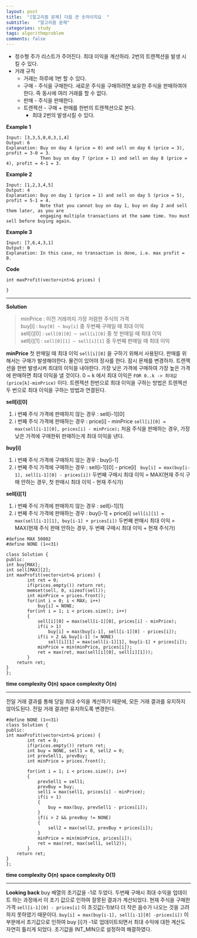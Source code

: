 ```yaml
---
layout: post
title:  "[알고리즘 문제] 다음 큰 숫자이지요  "
subtitle:   "알고리즘 문제"
categories: study
tags: algorithmproblem
comments: false
---
```


* 정수형 주가 리스트가 주어진다. 최대 이익을 계산하라.  2번의 트렌젝션을 발생 시킬 수 있다.  
* 거래 규칙
	* 거래는 하루에 1번 할 수 있다.
	* 구매 - 주식을 구매한다.  새로운 주식을 구매하려면 보유한 주식을 판매하여야한다.
	즉 동시에 여러 거래를 할 수 없다.
	* 판매 - 주식을 판매한다.  
	* 트렌젝션 - 구매 + 판매를  한번의 트렌젝션으로 본다.
		* 최대 2번의 발생시킬 수 있다.

**Example 1**
```
Input: [3,3,5,0,0,3,1,4]
Output: 6
Explanation: Buy on day 4 (price = 0) and sell on day 6 (price = 3), profit = 3-0 = 3.
             Then buy on day 7 (price = 1) and sell on day 8 (price = 4), profit = 4-1 = 3.
```

**Example 2**
```
Input: [1,2,3,4,5]
Output: 4
Explanation: Buy on day 1 (price = 1) and sell on day 5 (price = 5), profit = 5-1 = 4.
             Note that you cannot buy on day 1, buy on day 2 and sell them later, as you are
             engaging multiple transactions at the same time. You must sell before buying again.
```

**Example 3**
```
Input: [7,6,4,3,1]
Output: 0
Explanation: In this case, no transaction is done, i.e. max profit = 0.
```

**Code**
```
int maxProfit(vector<int>& prices) {
        
}
```

- - - -

**Solution**

> minPrice : 이전 거래까지 가장 저렴한 주식의 가격  
> buy[i] : `buy[0] ~ buy[i]`  중 두번째 구매일 때 최대 이익  
> sell[i][0] :  `sell[0][0] ~ sell[i][0]`  중 첫 판매일 때  최대 이익  
> sell[i][1] :   `sell[0][1] ~ sell[i][1]` 중  두번째 판매일 때  최대 이익  

**minPrice**
첫 판매일 때 최대 이익 `sell[i][0]` 을 구하기 위해서 사용된다. 판매를 위해서는 구매가 발생해야한다. 물건이 있어야 장사를 한다.  잠시 문제를 변경하자.  트렌젝션을 한번 발생시켜 최대의 이익을 내야한다. 가장 낮은 가격에 구매하여 가장 높은 가격에 판매하면 최대 이익을 낼 것이다.  0 ~ k 에서 최대 이익은 `FOR 0..k -> 최대값(price[k]-minPrice)` 이다.  트렌젝션 한번으로 최대 이익을 구하는 방법은 트렌젝션 두 번으로 최대 이익을 구하는 방법과 연결된다.

**sell[i][0]**
1. i 번째 주식 가격에 판매하지 않는 경우 : sell[i-1][0]
2. i 번째 주식 가격에 판매하는 경우 : price[i] - minPrice
`sell[i][0] = max(sell[i-1][0], prices[i] - minPrice);`
처음 주식을 판매하는 경우, 가장 낮은 가격에 구매한뒤 판매하는게 최대 이익을 낸다.

**buy[i]**
1. i 번째 주식 가격에 구매하지 않는 경우 : buy[i-1]
2. i 번째 주식 가격에 구매하는 경우 : sell[i-1][0] - price[i] 
` buy[i] = max(buy[i-1], sell[i-1][0] - prices[i])`
두번째 구매시 최대 이익 = MAX(현재 주식 구매 안하는 경우,  첫 판매시 최대 이익 - 현재 주식가) 

**sell[i][1]**
1. i 번째 주식 가격에 판매하지 않는 경우 : sell[i-1][1]
2. i 번째 주식 가격에 판매하는 경우 : buy[i-1] + price[i]
`sell[i][1] = max(sell[i-1][1], buy[i-1] + prices[i])`
두번째 판매시 최대 이익 = MAX(현재 주식 판매 안하는 경우, 두 번째 구매시 최대 이익 + 현재 주식가)


```
#define MAX 50002
#define NONE (1<<31)

class Solution {
public:
int buy[MAX];
int sell[MAX][2];
int maxProfit(vector<int>& prices) {
        int ret = 0;
        if(prices.empty()) return ret;
        memset(sell, 0, sizeof(sell));
        int minPrice = prices.front();
        for(int i = 0; i < MAX; i++)
            buy[i] = NONE;
        for(int i = 1; i < prices.size(); i++)
        {
            sell[i][0] = max(sell[i-1][0], prices[i] - minPrice);
            if(i > 1)
                buy[i] = max(buy[i-1], sell[i-1][0] - prices[i]);
            if(i > 2 && buy[i-1] != NONE)
                sell[i][1] = max(sell[i-1][1], buy[i-1] + prices[i]);
            minPrice = min(minPrice, prices[i]);
            ret = max(ret, max(sell[i][0], sell[i][1]));
        }
    return ret;
}
};
```
**time complexity O(n)**
**space complexity O(n)**
- - - -

전일 거래 결과를 통해 당일 최대 수익을 계산하기 때문에, 모든 거래 결과를 유지하지 않아도된다. 전일 거래 결과만 유지하도록 변경한다.

```
#define NONE (1<<31)
class Solution {
public:
int maxProfit(vector<int>& prices) {
        int ret = 0;
        if(prices.empty()) return ret;
        int buy = NONE, sell1 = 0, sell2 = 0;
        int prevSell1, prevBuy;
        int minPrice = prices.front();

        for(int i = 1; i < prices.size(); i++)
        {
            prevSell1 = sell1;
            prevBuy = buy;
            sell1 = max(sell1, prices[i] - minPrice);
            if(i > 1)
            {
                buy = max(buy, prevSell1 - prices[i]);
            }
            if(i > 2 && prevBuy != NONE)
            {
                sell2 = max(sell2, prevBuy + prices[i]);
            }
            minPrice = min(minPrice, prices[i]);
            ret = max(ret, max(sell1, sell2));
        }
    return ret;
}
};
```
**time complexity O(n)**
**space complexity O(1)**
- - - -

**Looking back**
buy 배열의 초기값을 -1로 두었다. 두번째 구매시 최대 수익을 업데이트 하는 과정에서 이 초기 값으로 인하여 잘못된 결과가 계산되었다. 현재 주식을 구매한 가격 `sell[i-1][0] - prices[i]` 이 초깃값(-1)보다 더 작은 음수가 나오는 것을 고려하지 못하였기 때문이다.    `buy[i] = max(buy[i-1], sell[i-1][0] -prices[i])`   이 부분에서 초기값으로 인하여 buy [i]가 -1로 업데이트되면서 최대 수익에 대한 계산도 자연히 틀리게 되었다. 초기값을 INT_MIN으로 설정하여 해결하였다.




